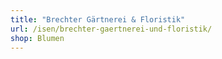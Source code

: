 ```yaml
---
title: "Brechter Gärtnerei & Floristik"
url: /isen/brechter-gaertnerei-und-floristik/
shop: Blumen
---
```

